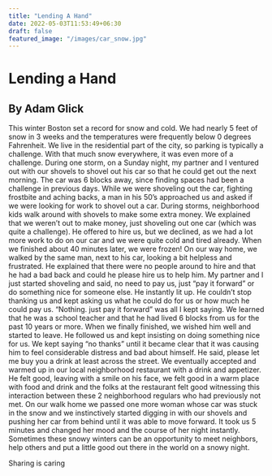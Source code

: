 ```yaml
---
title: "Lending A Hand"
date: 2022-05-03T11:53:49+06:30
draft: false
featured_image: "/images/car_snow.jpg"
---
```



#  Lending a Hand 
## By Adam Glick
This winter Boston set a record for snow and cold. We had nearly 5 feet of snow in 3 weeks and the temperatures were frequently below 0 degrees Fahrenheit. We live in the residential part of the city, so parking is typically a challenge. With that much snow everywhere, it was even more of a challenge. During one storm, on a Sunday night, my partner and I ventured out with our shovels to shovel out his car so that he could get out the next morning. The car was 6 blocks away, since finding spaces had been a challenge in previous days. While we were shoveling out the car, fighting frostbite and aching backs, a man in his 50’s approached us and asked if we were looking for work to shovel out a car. During storms, neighborhood kids walk around with shovels to make some extra money. We explained that we weren’t out to make money, just shoveling out one car (which was quite a challenge). He offered to hire us, but we declined, as we had a lot more work to do on our car and we were quite cold and tired already. When we finished about 40 minutes later, we were frozen! On our way home, we walked by the same man, next to his car, looking a bit helpless and frustrated. He explained that there were no people around to hire and that he had a bad back and could he please hire us to help him. My partner and I just started shoveling and said, no need to pay us, just “pay it forward” or do something nice for someone else. He instantly lit up. He couldn’t stop thanking us and kept asking us what he could do for us or how much he could pay us. “Nothing. just pay it forward” was all I kept saying. We learned that he was a school teacher and that he had lived 6 blocks from us for the past 10 years or more. When we finally finished, we wished him well and started to leave. He followed us and kept insisting on doing something nice for us. We kept saying “no thanks” until it became clear that it was causing him to feel considerable distress and bad about himself. He said, please let me buy you a drink at least across the street.
We eventually accepted and warmed up in our local neighborhood restaurant with a drink and appetizer. He felt good, leaving with a smile on his face, we felt good in a warm place with food and drink and the folks at the restaurant felt good witnessing this interaction between these 2 neighborhood regulars who had previously not met. On our walk home we passed one more woman whose car was stuck in the snow and we instinctively started digging in with our shovels and pushing her car from behind until it was able to move forward. It took us 5 minutes and changed her mood and the course of her night instantly. Sometimes these snowy winters can be an opportunity to meet neighbors, help others and put a little good out there in the world on a snowy night.



Sharing is caring